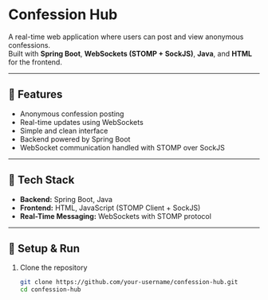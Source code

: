 # Confession Hub

A real-time web application where users can post and view anonymous confessions.  
Built with **Spring Boot**, **WebSockets (STOMP + SockJS)**, **Java**, and **HTML** for the frontend.  

---

## 🔹 Features

- Anonymous confession posting
- Real-time updates using WebSockets
- Simple and clean interface
- Backend powered by Spring Boot
- WebSocket communication handled with STOMP over SockJS

---

## 🔹 Tech Stack

- **Backend:** Spring Boot, Java  
- **Frontend:** HTML, JavaScript (STOMP Client + SockJS)  
- **Real-Time Messaging:** WebSockets with STOMP protocol  

---

## 🔹 Setup & Run

1. Clone the repository  
   ```bash
   git clone https://github.com/your-username/confession-hub.git
   cd confession-hub
